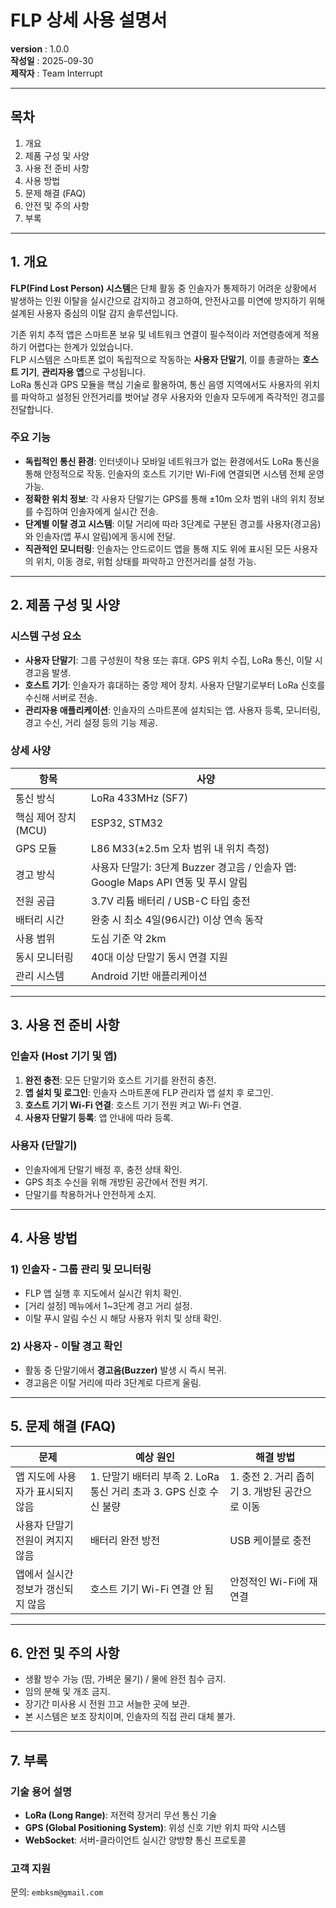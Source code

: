 # FLP 상세 사용 설명서
**version** : 1.0.0  
**작성일** : 2025-09-30  
**제작자** : Team Interrupt  

---

## 목차
1. 개요  
2. 제품 구성 및 사양  
3. 사용 전 준비 사항  
4. 사용 방법  
5. 문제 해결 (FAQ)  
6. 안전 및 주의 사항  
7. 부록  

---

## 1. 개요
**FLP(Find Lost Person) 시스템**은 단체 활동 중 인솔자가 통제하기 어려운 상황에서 발생하는 인원 이탈을 실시간으로 감지하고 경고하여, 안전사고를 미연에 방지하기 위해 설계된 사용자 중심의 이탈 감지 솔루션입니다.

기존 위치 추적 앱은 스마트폰 보유 및 네트워크 연결이 필수적이라 저연령층에게 적용하기 어렵다는 한계가 있었습니다.  
FLP 시스템은 스마트폰 없이 독립적으로 작동하는 **사용자 단말기**, 이를 총괄하는 **호스트 기기**, **관리자용 앱**으로 구성됩니다.  
LoRa 통신과 GPS 모듈을 핵심 기술로 활용하여, 통신 음영 지역에서도 사용자의 위치를 파악하고 설정된 안전거리를 벗어날 경우 사용자와 인솔자 모두에게 즉각적인 경고를 전달합니다.

### 주요 기능
- **독립적인 통신 환경**: 인터넷이나 모바일 네트워크가 없는 환경에서도 LoRa 통신을 통해 안정적으로 작동. 인솔자의 호스트 기기만 Wi-Fi에 연결되면 시스템 전체 운영 가능.  
- **정확한 위치 정보**: 각 사용자 단말기는 GPS를 통해 ±10m 오차 범위 내의 위치 정보를 수집하여 인솔자에게 실시간 전송.  
- **단계별 이탈 경고 시스템**: 이탈 거리에 따라 3단계로 구분된 경고를 사용자(경고음)와 인솔자(앱 푸시 알림)에게 동시에 전달.  
- **직관적인 모니터링**: 인솔자는 안드로이드 앱을 통해 지도 위에 표시된 모든 사용자의 위치, 이동 경로, 위험 상태를 파악하고 안전거리를 설정 가능.  

---

## 2. 제품 구성 및 사양

### 시스템 구성 요소
- **사용자 단말기**: 그룹 구성원이 착용 또는 휴대. GPS 위치 수집, LoRa 통신, 이탈 시 경고음 발생.  
- **호스트 기기**: 인솔자가 휴대하는 중앙 제어 장치. 사용자 단말기로부터 LoRa 신호를 수신해 서버로 전송.  
- **관리자용 애플리케이션**: 인솔자의 스마트폰에 설치되는 앱. 사용자 등록, 모니터링, 경고 수신, 거리 설정 등의 기능 제공.  

### 상세 사양
| 항목 | 사양 |
|------|------|
| 통신 방식 | LoRa 433MHz (SF7) |
| 핵심 제어 장치(MCU) | ESP32, STM32 |
| GPS 모듈 | L86 M33(±2.5m 오차 범위 내 위치 측정) |
| 경고 방식 | 사용자 단말기: 3단계 Buzzer 경고음 / 인솔자 앱: Google Maps API 연동 및 푸시 알림 |
| 전원 공급 | 3.7V 리튬 배터리 / USB-C 타입 충전 |
| 배터리 시간 | 완충 시 최소 4일(96시간) 이상 연속 동작 |
| 사용 범위 | 도심 기준 약 2km |
| 동시 모니터링 | 40대 이상 단말기 동시 연결 지원 |
| 관리 시스템 | Android 기반 애플리케이션 |

---

## 3. 사용 전 준비 사항

### 인솔자 (Host 기기 및 앱)
1. **완전 충전**: 모든 단말기와 호스트 기기를 완전히 충전.  
2. **앱 설치 및 로그인**: 인솔자 스마트폰에 FLP 관리자 앱 설치 후 로그인.  
3. **호스트 기기 Wi-Fi 연결**: 호스트 기기 전원 켜고 Wi-Fi 연결.  
4. **사용자 단말기 등록**: 앱 안내에 따라 등록.  

### 사용자 (단말기)
- 인솔자에게 단말기 배정 후, 충전 상태 확인.  
- GPS 최초 수신을 위해 개방된 공간에서 전원 켜기.  
- 단말기를 착용하거나 안전하게 소지.  

---

## 4. 사용 방법

### 1) 인솔자 - 그룹 관리 및 모니터링
- FLP 앱 실행 후 지도에서 실시간 위치 확인.  
- [거리 설정] 메뉴에서 1~3단계 경고 거리 설정.  
- 이탈 푸시 알림 수신 시 해당 사용자 위치 및 상태 확인.  

### 2) 사용자 - 이탈 경고 확인
- 활동 중 단말기에서 **경고음(Buzzer)** 발생 시 즉시 복귀.  
- 경고음은 이탈 거리에 따라 3단계로 다르게 울림.  

---

## 5. 문제 해결 (FAQ)

| 문제 | 예상 원인 | 해결 방법 |
|------|----------|-----------|
| 앱 지도에 사용자가 표시되지 않음 | 1. 단말기 배터리 부족  2. LoRa 통신 거리 초과  3. GPS 신호 수신 불량 | 1. 충전  2. 거리 좁히기  3. 개방된 공간으로 이동 |
| 사용자 단말기 전원이 켜지지 않음 | 배터리 완전 방전 | USB 케이블로 충전 |
| 앱에서 실시간 정보가 갱신되지 않음 | 호스트 기기 Wi-Fi 연결 안 됨 | 안정적인 Wi-Fi에 재연결 |

---

## 6. 안전 및 주의 사항
- 생활 방수 가능 (땀, 가벼운 물기) / 물에 완전 침수 금지.  
- 임의 분해 및 개조 금지.  
- 장기간 미사용 시 전원 끄고 서늘한 곳에 보관.  
- 본 시스템은 보조 장치이며, 인솔자의 직접 관리 대체 불가.  

---

## 7. 부록

### 기술 용어 설명
- **LoRa (Long Range)**: 저전력 장거리 무선 통신 기술  
- **GPS (Global Positioning System)**: 위성 신호 기반 위치 파악 시스템  
- **WebSocket**: 서버-클라이언트 실시간 양방향 통신 프로토콜  

### 고객 지원
문의: `embksm@gmail.com`
